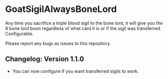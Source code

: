 # GoatSigilAlwaysBoneLord

Any time you sacrifice a triple blood sigil to the bone lord, it will give you the 8 bone lord boon regardless of what
card it is or if the sigil was transferred. Configurable.

Please report any bugs as issues to this repository.

## Changelog: Version 1.1.0

- You can now configure if you want transferred sigils to work. 
